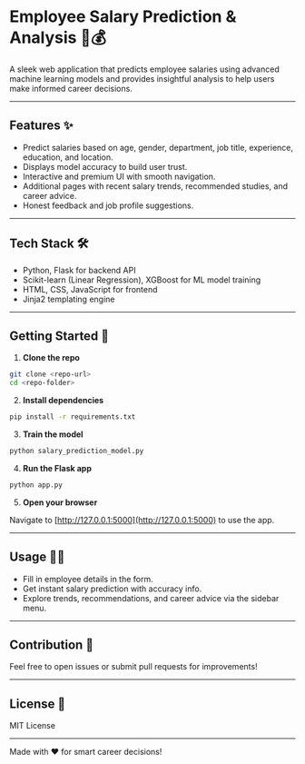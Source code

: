 # Employee Salary Prediction & Analysis 💼💰

A sleek web application that predicts employee salaries using advanced machine learning models and provides insightful analysis to help users make informed career decisions.

---

## Features ✨

- Predict salaries based on age, gender, department, job title, experience, education, and location.
- Displays model accuracy to build user trust.
- Interactive and premium UI with smooth navigation.
- Additional pages with recent salary trends, recommended studies, and career advice.
- Honest feedback and job profile suggestions.

---

## Tech Stack 🛠️

- Python, Flask for backend API
- Scikit-learn (Linear Regression), XGBoost for ML model training
- HTML, CSS, JavaScript for frontend
- Jinja2 templating engine

---

## Getting Started 🚀

1. **Clone the repo**

```bash
git clone <repo-url>
cd <repo-folder>
```

2. **Install dependencies**

```bash
pip install -r requirements.txt
```

3. **Train the model**

```bash
python salary_prediction_model.py
```

4. **Run the Flask app**

```bash
python app.py
```

5. **Open your browser**

Navigate to [http://127.0.0.1:5000](http://127.0.0.1:5000) to use the app.

---

## Usage 🧑‍💻

- Fill in employee details in the form.
- Get instant salary prediction with accuracy info.
- Explore trends, recommendations, and career advice via the sidebar menu.

---

## Contribution 🤝

Feel free to open issues or submit pull requests for improvements!

---

## License 📄

MIT License

---

Made with ❤️ for smart career decisions!
